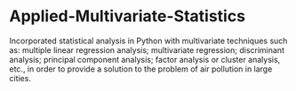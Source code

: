 # Applied-Multivariate-Statistics
Incorporated statistical analysis in Python with multivariate techniques such as: multiple linear regression analysis; multivariate regression; discriminant analysis; principal component analysis; factor analysis or cluster analysis, etc., in order to provide a solution to the problem of air pollution in large cities.  
